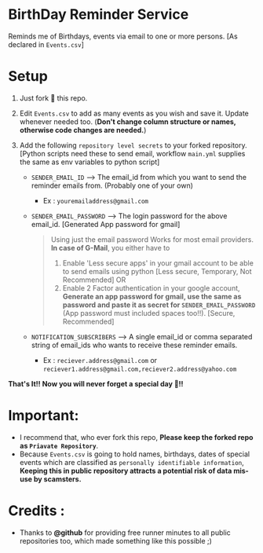 # BirthDay Reminder Service
Reminds me of Birthdays, events via email to one or more persons. [As declared in `Events.csv`]

# Setup
1. Just fork 🍴 this repo.
2. Edit `Events.csv` to add as many events as you wish and save it. Update whenever needed too. (**Don't change column structure or names, otherwise code changes are needed.**)
3. Add the following `repository level secrets` to your forked repository. [Python scripts need these to send email, workflow `main.yml` supplies the same as env variables to python script]

   - `SENDER_EMAIL_ID` --> The email_id from which you want to send the reminder emails from. (Probably one of your own)
      - Ex : `youremailaddress@gmail.com`
   - `SENDER_EMAIL_PASSWORD` --> The login password for the above email_id. [Generated App password for gmail]
     
     > Using just the email password Works for most email providers.
     > **In case of G-Mail**, you either have to 
     > 1. Enable 'Less secure apps' in your gmail account to be able to send emails using python [Less secure, Temporary, Not Recommended]
     > OR
     > 2. Enable 2 Factor authentication in your google account, **Generate an app password for gmail, use the same as password and paste it as secret for `SENDER_EMAIL_PASSWORD`** (App password must included spaces too!!). [Secure, Recommended]

   - `NOTIFICATION_SUBSCRIBERS` --> A single email_id or comma separated string of email_ids who wants to receive these reminder emails.
      - Ex : `reciever.address@gmail.com` or `reciever1.address@gmail.com,reciever2.address@yahoo.com`

**That's It!! Now you will never forget a special day 🍰!!**

# Important:
  - I recommend that, who ever fork this repo, **Please keep the forked repo as `Priavate Repository`**. 
  - Because `Events.csv` is going to hold names, birthdays, dates of special events which are classified as `personally identifiable information`, **Keeping this in public repository attracts a potential risk of data mis-use by scamsters.**

# Credits : 
 - Thanks to **@github** for providing free runner minutes to all public repositories too, which made something like this possible ;)
